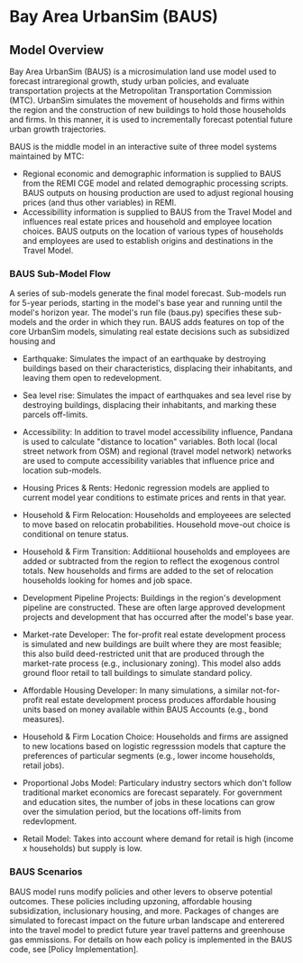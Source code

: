 # Bay Area UrbanSim (BAUS)

## Model Overview
Bay Area UrbanSim (BAUS) is a microsimulation land use model used to forecast intraregional growth, study urban policies, and evaluate transportation projects at the Metropolitan Transportation Commission (MTC). UrbanSim simulates the movement of households and firms within the region and the construction of new buildings to hold those households and firms. In this manner, it is used to incrementally forecast potential future urban growth trajectories.

BAUS is the middle model in an interactive suite of three model systems maintained by MTC: 
* Regional economic and demographic information is supplied to BAUS from the REMI CGE model and related demographic processing scripts. BAUS outputs on housing production are used to adjust regional housing prices (and thus other variables) in REMI. 
* Accessibillity information is supplied to BAUS from the Travel Model and influences real estate prices and household and employee location choices. BAUS outputs on the location of various types of households and employees are used to establish origins and destinations in the Travel Model.

### BAUS Sub-Model Flow
A series of sub-models generate the final model forecast. Sub-models run for 5-year periods, starting in the model's base year and running until the model's horizon year. The model's run file (baus.py) specifies these sub-models and the order in which they run. BAUS adds features on top of the core UrbanSim models, simulating real estate decisions such as subsidized housing and 

* Earthquake: Simulates the impact of an earthquake by destroying buildings based on their characteristics, displacing their inhabitants, and leaving them open to redevelopment.

* Sea level rise: Simulates the impact of earthquakes and sea level rise by destroying buildings, displacing their inhabitants, and marking these parcels off-limits.

* Accessibility: In addition to travel model accessibility influence, Pandana is used to calculate "distance to location" variables. Both local (local street network from OSM) and regional (travel model network) networks are used to compute accessibility variables that influence price and location sub-models.

* Housing Prices & Rents: Hedonic regression models are applied to current model year conditions to estimate prices and rents in that year.

* Household & Firm Relocation: Households and employeees are selected to move based on relocatin probabilities. Household move-out choice is conditional on tenure status.

* Household & Firm Transition: Additiional households and employees are added or subtracted from the region to reflect the exogenous control totals. New households and firms are added to the set of relocation households looking for homes and job space.

* Development Pipeline Projects: Buildings in the region's development pipeline are constructed. These are often large approved development projects and development that has occurred after the model's base year.

* Market-rate Developer: The for-profit real estate development process is simulated and new buildings are built where they are most feasible; this also build deed-restricted unit that are produced through the market-rate process (e.g., inclusionary zoning). This model also adds ground floor retail to tall buildings to simulate standard policy.

* Affordable Housing Developer: In many simulations, a similar not-for-profit real estate development process produces affordable housing units based on money available within BAUS Accounts (e.g., bond measures).

* Household & Firm Location Choice: Households and firms are assigned to new locations based on logistic regresssion models that capture the preferences of particular segments (e.g., lower income households, retail jobs). 

* Proportional Jobs Model: Particulary industry sectors which don't follow traditional market economics are forecast separately. For government and education sites, the number of jobs in these locations can grow over the simulation period, but the locations off-limits from redevlopment.

* Retail Model: Takes into account where demand for retail is high (income x households) but supply is low.


###  BAUS Scenarios
BAUS model runs modify policies and other levers to observe potential outcomes. These policies including upzoning, affordable housing subsidization, inclusionary housing, and more. Packages of changes are simulated to forecast impact on the future urban landscape and enterered into the travel model to predict future year travel patterns and greenhouse gas emmissions. For details on how each policy is implemented in the BAUS code, see [Policy Implementation]. 